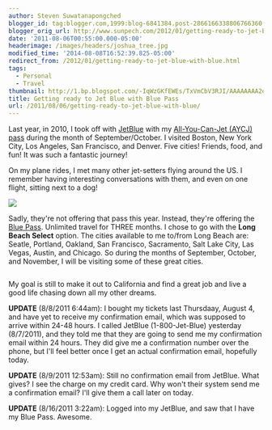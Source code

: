 ```yaml
---
author: Steven Suwatanapongched
blogger_id: tag:blogger.com,1999:blog-6841384.post-2866166338806766360
blogger_orig_url: http://www.sunpech.com/2012/01/getting-ready-to-jet-blue-with-blue.html
date: '2011-08-06T00:55:00.000-05:00'
headerimage: /images/headers/joshua_tree.jpg
modified_time: '2014-08-08T16:52:39.825-05:00'
redirect_from: /2012/01/getting-ready-to-jet-blue-with-blue.html
tags:
  - Personal
  - Travel
thumbnail: http://1.bp.blogspot.com/-IqWzGKfEWEs/TxVmCbV3RJI/AAAAAAAA2og/A0qiVuWc3nw/s600/IMG_20100920_084235.jpeg
title: Getting ready to Jet Blue with Blue Pass
url: /2011/08/06/getting-ready-to-jet-blue-with-blue/
---
```



Last year, in 2010, I took off with <a href="http://www.jetblue.com/">JetBlue</a> with my <a href="http://www.jetblue.com/aycj/">All-You-Can-Jet (AYCJ) pass</a> during the month of September/October. I visited Boston, New York City, Los Angeles, San Francisco, and Denver. Five cities! Friends, food, and fun! It was such a fantastic journey!

On my plane rides, I met many other jet-setters flying around the US. I remember having interesting conversations with them, and even on one flight, sitting next to a dog!

<img   border="0" src="http://1.bp.blogspot.com/-IqWzGKfEWEs/TxVmCbV3RJI/AAAAAAAA2og/A0qiVuWc3nw/s320/IMG_20100920_084235.jpeg"  />

Sadly, they're not offering that pass this year.&nbsp;Instead, they're offering the <a href="http://jetblue.com/bluepass/">Blue Pass</a>. Unlimited travel for THREE months. I chose to go with the <strong>Long Beach Select</strong> option. The cities available to me to/from Long Beach are: Seatle, Portland, Oakland, San Francisco, Sacramento, Salt Lake City, Las Vegas, Austin, and Chicago. So during the months of September, October, and November, I will be visiting some of these great cities.

<img   border="0" src="http://1.bp.blogspot.com/-nKm8yZME7BA/TxVmDVRgLrI/AAAAAAAA2pA/hgNqgaqjZyg/s320/Screen_Shot_2011-08-05_at_12.51.15_AM.png" alt=""  />

My goal is still to make it out to California and find a great job and live a good life chasing down all my other dreams.

<strong>UPDATE</strong> (8/8/2011 6:44am): I bought my tickets last Thursdaay, August 4, and have yet to receive my confirmation email, which was supposed to arrive within 24-48 hours. I called JetBlue (1-800-Jet-Blue) yesterday (8/7/2011), and they told me that they are going to send me my confirmation email within 24 hours. They did give me a confirmation number over the phone, but I'll feel better once I get an actual confirmation email, hopefully today.

<strong>UPDATE</strong> (8/9/2011 12:53am): Still no confirmation email from JetBlue. What gives? I see the charge on my credit card. Why won't their system send me a confirmation email? I'll give them a call later on today.

<strong>UPDATE</strong> (8/16/2011 3:22am): Logged into my JetBlue, and saw that I have my Blue Pass. Awesome.